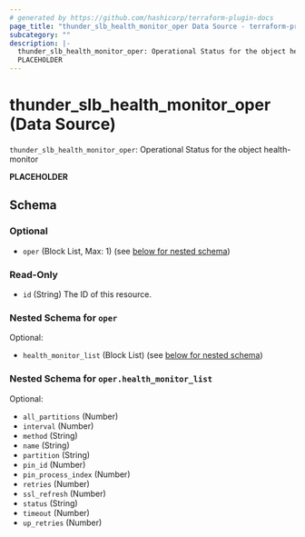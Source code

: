 ```yaml
---
# generated by https://github.com/hashicorp/terraform-plugin-docs
page_title: "thunder_slb_health_monitor_oper Data Source - terraform-provider-thunder"
subcategory: ""
description: |-
  thunder_slb_health_monitor_oper: Operational Status for the object health-monitor
  PLACEHOLDER
---
```


# thunder_slb_health_monitor_oper (Data Source)

`thunder_slb_health_monitor_oper`: Operational Status for the object health-monitor

__PLACEHOLDER__



<!-- schema generated by tfplugindocs -->
## Schema

### Optional

- `oper` (Block List, Max: 1) (see [below for nested schema](#nestedblock--oper))

### Read-Only

- `id` (String) The ID of this resource.

<a id="nestedblock--oper"></a>
### Nested Schema for `oper`

Optional:

- `health_monitor_list` (Block List) (see [below for nested schema](#nestedblock--oper--health_monitor_list))

<a id="nestedblock--oper--health_monitor_list"></a>
### Nested Schema for `oper.health_monitor_list`

Optional:

- `all_partitions` (Number)
- `interval` (Number)
- `method` (String)
- `name` (String)
- `partition` (String)
- `pin_id` (Number)
- `pin_process_index` (Number)
- `retries` (Number)
- `ssl_refresh` (Number)
- `status` (String)
- `timeout` (Number)
- `up_retries` (Number)


